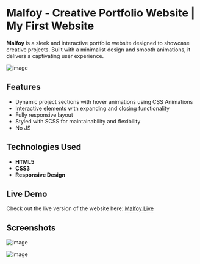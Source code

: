 # Malfoy - Creative Portfolio Website | My First Website

**Malfoy** is a sleek and interactive portfolio website designed to showcase creative projects. Built with a minimalist design and smooth animations, it delivers a captivating user experience.

![image](https://github.com/user-attachments/assets/0c08693b-d21c-4205-9abc-56bd2bc47d74)

## Features
- Dynamic project sections with hover animations using CSS Animations
- Interactive elements with expanding and closing functionality
- Fully responsive layout
- Styled with SCSS for maintainability and flexibility
- No JS

## Technologies Used
- **HTML5**
- **CSS3**
- **Responsive Design**

## Live Demo
Check out the live version of the website here: [Malfoy Live](https://srijan-arya.github.io/malfoy/)

## Screenshots


![image](https://github.com/user-attachments/assets/03ef03bd-030b-413b-81c7-7b3f525e8e8d)


![image](https://github.com/user-attachments/assets/0edd252e-6926-4c1e-a27d-2f413b014abd)


